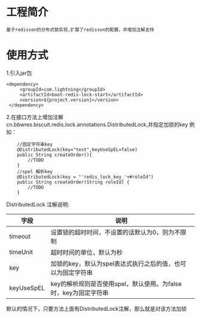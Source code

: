 # 工程简介

    基于redisson的分布式锁实现,扩展了redisson的配置，并增加注解支持

# 使用方式

1.引入jar包

```
<dependency>
     <groupId>com.lightning</groupId>
     <artifactId>boot-redis-lock-start</artifactId>
     <version>${project.version}</version>
 </dependency>
```

2.在接口方法上增加注解cn.bbwres.biscuit.redis.lock.annotations.DistributedLock,并指定加锁的key
例如：

```
    //固定字符串key
    @DistributedLock(key="test",keyUseSpEL=false)
    public String createOrder(){
        //TODO
    }    
    //spel 解析key
    @DistributedLock(key = "'redis_lock_key_'+#roleId")
    public String createOrder(String roleId) {
        //TODO
    }
```

DistributedLock 注解说明:

| 字段         | 说明                                      |
|------------|-----------------------------------------|
| timeout    | 设置锁的超时时间，不设置的话默认为0，则为不限制                |
| timeUnit   | 超时时间的单位，默认为秒                            |
| key        | 加锁的key，默认为spel表达式执行之后的值，也可以为固定字符串       |
| keyUseSpEL | key的解析规则是否使用spel，默认使用。为false时，key为固定字符串 |

默认的情况下，只要方法上面有DistributedLock注解，那么就是对该方法加锁